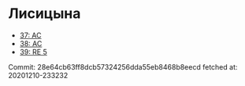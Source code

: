 # Лисицына
- [37: AC](37.md)
- [38: AC](38.md)
- [39: RE 5](39.md)

Commit: 28e64cb63ff8dcb57324256dda55eb8468b8eecd
 fetched at: 20201210-233232
